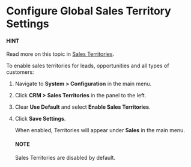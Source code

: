 <a id="sys-configuration-crm-sales-pipeline-sales-territories"></a>

# Configure Global Sales Territory Settings

#### HINT
Read more on this topic in [Sales Territories](../../../../sales/sales-territories.md#user-guide-territories).

To enable sales territories for leads, opportunities and all types of customers:

1. Navigate to **System > Configuration** in the main menu.
2. Click **CRM > Sales Territories** in the panel to the left.
3. Clear **Use Default** and select **Enable Sales Territories**.
4. Click **Save Settings**.

   When enabled, Territories will appear under **Sales** in the main menu.

   #### NOTE
   Sales Territories are disabled by default.

